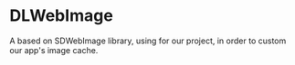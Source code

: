 # DLWebImage
A based on SDWebImage library, using for our project, in order to custom our app's image cache.
